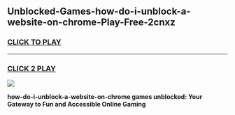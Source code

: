
## Unblocked-Games-how-do-i-unblock-a-website-on-chrome-Play-Free-2cnxz
<h3>
<a href="https://premium76.site?title=how-do-i-unblock-a-website-on-chrome&ref=23A">CLICK TO PLAY</a></h3>
<hr>

<h3>
<a href="https://premium76.site?title=how-do-i-unblock-a-website-on-chrome&ref=23A">CLICK 2 PLAY</a>
  
</h3>

<a href="https://premium76.site?title=how-do-i-unblock-a-website-on-chrome&ref=23A"><img src="https://clearcache.store/games.png"></a>


**how-do-i-unblock-a-website-on-chrome games unblocked: Your Gateway to Fun and Accessible Online Gaming**
